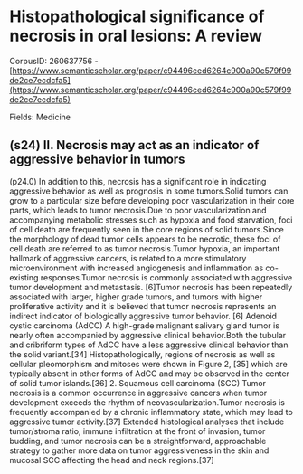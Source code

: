 # Histopathological significance of necrosis in oral lesions: A review

CorpusID: 260637756 - [https://www.semanticscholar.org/paper/c94496ced6264c900a90c579f99de2ce7ecdcfa5](https://www.semanticscholar.org/paper/c94496ced6264c900a90c579f99de2ce7ecdcfa5)

Fields: Medicine

## (s24) II. Necrosis may act as an indicator of aggressive behavior in tumors
(p24.0) In addition to this, necrosis has a significant role in indicating aggressive behavior as well as prognosis in some tumors.Solid tumors can grow to a particular size before developing poor vascularization in their core parts, which leads to tumor necrosis.Due to poor vascularization and accompanying metabolic stresses such as hypoxia and food starvation, foci of cell death are frequently seen in the core regions of solid tumors.Since the morphology of dead tumor cells appears to be necrotic, these foci of cell death are referred to as tumor necrosis.Tumor hypoxia, an important hallmark of aggressive cancers, is related to a more stimulatory microenvironment with increased angiogenesis and inflammation as co-existing responses.Tumor necrosis is commonly associated with aggressive tumor development and metastasis. [6]Tumor necrosis has been repeatedly associated with larger, higher grade tumors, and tumors with higher proliferative activity and it is believed that tumor necrosis represents an indirect indicator of biologically aggressive tumor behavior. [6] Adenoid cystic carcinoma (AdCC) A high-grade malignant salivary gland tumor is nearly often accompanied by aggressive clinical behavior.Both the tubular and cribriform types of AdCC have a less aggressive clinical behavior than the solid variant.[34] Histopathologically, regions of necrosis as well as cellular pleomorphism and mitoses were shown in Figure 2, [35] which are typically absent in other forms of AdCC and may be observed in the center of solid tumor islands.[36] 2. Squamous cell carcinoma (SCC) Tumor necrosis is a common occurrence in aggressive cancers when tumor development exceeds the rhythm of neovascularization.Tumor necrosis is frequently accompanied by a chronic inflammatory state, which may lead to aggressive tumor activity.[37] Extended histological analyses that include tumor/stroma ratio, immune infiltration at the front of invasion, tumor budding, and tumor necrosis can be a straightforward, approachable strategy to gather more data on tumor aggressiveness in the skin and mucosal SCC affecting the head and neck regions.[37]
